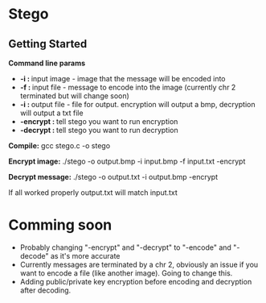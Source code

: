 <h1>Stego</h1>

<h2>Getting Started</h2>
<strong>Command line params</strong>
<ul>
    <li><strong>-i : </strong> input image - image that the message will be encoded into</li>
    <li><strong>-f : </strong> input file - message to encode into the image (currently chr 2 terminated but will change soon)</li>
    <li><strong>-i : </strong> output file - file for output. encryption will output a bmp, decryption will output a txt file</li>
    <li><strong>-encrypt : </strong> tell stego you want to run encryption</li>
    <li><strong>-decrypt : </strong> tell stego you want to run decryption</li> 
</ul>
<p><strong>Compile:</strong> gcc stego.c -o stego</p>
<p><strong>Encrypt image:</strong> ./stego -o output.bmp -i input.bmp -f input.txt -encrypt</p>
<p><strong>Decrypt message:</strong> ./stego -o output.txt -i output.bmp -encrypt</p>
<p>If all worked properly output.txt will match input.txt</p>

<h1>Comming soon</h1>
<ul>
    <li>Probably changing "-encrypt" and "-decrypt" to "-encode" and "-decode" as it's more accurate</li>
    <li>Currently messages are terminated by a chr 2, obviously an issue if you want to encode a file (like another image). Going to change this.</li>
    <li>Adding public/private key encryption before encoding and decryption after decoding.</li>
</ul>

